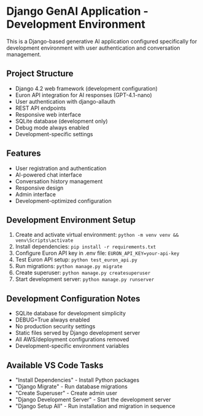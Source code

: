 <!-- Use this file to provide workspace-specific custom instructions to Copilot. For more details, visit https://code.visualstudio.com/docs/copilot/copilot-customization#_use-a-githubcopilotinstructionsmd-file -->

# Django GenAI Application - Development Environment

This is a Django-based generative AI application configured specifically for development environment with user authentication and conversation management.

## Project Structure
- Django 4.2 web framework (development configuration)
- Euron API integration for AI responses (GPT-4.1-nano)
- User authentication with django-allauth
- REST API endpoints
- Responsive web interface
- SQLite database (development only)
- Debug mode always enabled
- Development-specific settings

## Features
- User registration and authentication
- AI-powered chat interface
- Conversation history management
- Responsive design
- Admin interface
- Development-optimized configuration

## Development Environment Setup
1. Create and activate virtual environment: `python -m venv venv && venv\Scripts\activate`
2. Install dependencies: `pip install -r requirements.txt`
3. Configure Euron API key in .env file: `EURON_API_KEY=your-api-key`
4. Test Euron API setup: `python test_euron_api.py`
5. Run migrations: `python manage.py migrate`
6. Create superuser: `python manage.py createsuperuser`
7. Start development server: `python manage.py runserver`

## Development Configuration Notes
- SQLite database for development simplicity
- DEBUG=True always enabled
- No production security settings
- Static files served by Django development server
- All AWS/deployment configurations removed
- Development-specific environment variables

## Available VS Code Tasks
- "Install Dependencies" - Install Python packages
- "Django Migrate" - Run database migrations
- "Create Superuser" - Create admin user
- "Django Development Server" - Start the development server
- "Django Setup All" - Run installation and migration in sequence